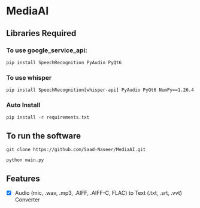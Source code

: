 # MediaAI
## Libraries Required
### To use google_service_api:
```pip install SpeechRecognition PyAudio PyQt6```
### To use whisper
```pip install SpeechRecognition[whisper-api] PyAudio PyQt6 NumPy==1.26.4```
### Auto Install
```pip install -r requirements.txt ```
## To run the software
```git clone https://github.com/Saad-Naseer/MediaAI.git```

```python main.py```
## Features
- [x] Audio (mic, .wav, .mp3, .AIFF, .AIFF-C, FLAC) to Text (.txt, .srt, .vvt) Converter 
